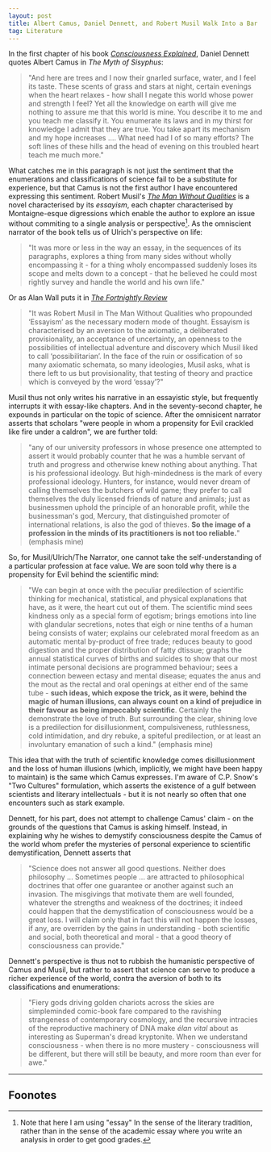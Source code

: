 ```yaml
---
layout: post
title: Albert Camus, Daniel Dennett, and Robert Musil Walk Into a Bar
tag: Literature
---
```


In the first chapter of his book _[Consciousness Explained](https://www.penguin.co.uk/books/12906/consciousness-explained-by-daniel-c-dennett-illus-paul-weiner/9780140128673)_, Daniel Dennett quotes Albert Camus in _The Myth of Sisyphus_:

> "And here are trees and I now their gnarled surface, water, and I feel its taste. These scents of grass and stars at night, certain evenings when the heart relaxes - how shall I negate this world whose power and strength I feel? Yet all the knowledge on earth will give me nothing to assure me that this world is mine. You describe it to me and you teach me classify it. You enumerate its laws and in my thirst for knowledge I admit that they are true. You take apart its mechanism and my hope increases .... What need had I of so many efforts? The soft lines of these hills and the head of evening on this troubled heart teach me much more."

What catches me in this paragraph is not just the sentiment that the enumerations and classifications of science fail to be a substitute for experience, but that Camus is not the first author I have encountered expressing this sentiment. Robert Musil's _[The Man Without Qualities](https://www.panmacmillan.com/authors/robert-musil/the-man-without-qualities/9781447289432)_ is a novel characterised by its _essayism_, each chapter characterised by Montaigne-esque digressions which enable the author to explore an issue without commiting to a single analysis or perspective[^1]. As the omniscient narrator of the book tells us of Ulrich's perspective on life:

> "It was more or less in the way an essay, in the sequences of its paragraphs, explores a thing from many sides without wholly encompassing it - for a thing wholy encompassed suddenly loses its scope and melts down to a concept - that he believed he could most rightly survey and handle the world and his own life."

Or as Alan Wall puts it in _[The Fortnightly Review](https://fortnightlyreview.co.uk/2014/05/wall-essayism-modernity/)_

> "It was Robert Musil in The Man Without Qualities who propounded ‘Essayism’ as the necessary modern mode of thought. Essayism is characterised by an aversion to the axiomatic, a deliberated provisionality, an acceptance of uncertainty, an openness to the possibilities of intellectual adventure and discovery which Musil liked to call ‘possibilitarian’. In the face of the ruin or ossification of so many axiomatic schemata, so many ideologies, Musil asks, what is there left to us but provisionality, that testing of theory and practice which is conveyed by the word ‘essay’?"

Musil thus not only writes his narrative in an essayistic style, but frequently interrupts it with essay-like chapters. And in the seventy-second chapter, he expounds in particular on the topic of science. After the omnisicent narrator asserts that scholars "were people in whom a propensity for Evil crackled like fire under a caldron", we are further told:

> "any of our university professors in whose presence one attempted to assert it would probably counter that he was a humble servant of truth and progress and otherwise knew nothing about anything. That is his professional ideology. But high-mindedness is the mark of every professional ideology. Hunters, for instance, would never dream of calling themselves the butchers of wild game; they prefer to call themselves the duly licensed friends of nature and animals; just as businessmen uphold the principle of an honorable profit, while the businessman's god, Mercury, that distinguished promoter of international relations, is also the god of thieves. **So the image of a profession in the minds of its practitioners is not too reliable.**" (emphasis mine)

So, for Musil/Ulrich/The Narrator, one cannot take the self-understanding of a particular profession at face value. We are soon told why there is a propensity for Evil behind the scientific mind:

> "We can begin at once with the peculiar predilection of scientific thinking for mechanical, statistical, and physical explanations that have, as it were, the heart cut out of them. The scientific mind sees kindness only as a special form of egotism; brings emotions into line with glandular secretions, notes that eigh or nine tenths of a human being consists of water; explains our celebrated moral freedom as an automatic mental by-product of free trade; reduces beauty to good digestion and the proper distribution of fatty dtissue; graphs the annual statistical curves of births and suicides to show that our most intimate personal decisions are programmed behaviour; sees a connection beween ectasy and mental disease; equates the anus and the mout as the rectal and oral openings at either end of the same tube - **such ideas, which expose the trick, as it were, behind the magic of human illusions, can always count on a kind of prejudice in their favour as being impeccably scientific**. Certainly the demonstrate the love of truth. But surrounding the clear, shining love is a predilection for disillusionment, compulsiveness, ruthlessness, cold intimidation, and dry rebuke, a spiteful predilection, or at least an involuntary emanation of such a kind." (emphasis mine)

This idea that with the truth of scientific knowledge comes disillusionment and the loss of human illusions (which, implicitly, we might have been happy to maintain) is the same which Camus expresses. I'm aware of C.P. Snow's "Two Cultures" formulation, which asserts the existence of a gulf between scientists and literary intellectuals - but it is not nearly so often that one encounters such as stark example.

Dennett, for his part, does not attempt to challenge Camus' claim - on the grounds of the questions that Camus is asking himself. Instead, in explaining why he wishes to demystify consciousness despite the Camus of the world whom prefer the mysteries of personal experience to scientific demystification, Dennett asserts that

> "Science does not answer all good questions. Neither does philosophy ... Sometimes people ... are attracted to philosophical doctrines that offer one guarantee or another against such an invasion. The misgivings that motivate them are well founded, whatever the strengths and weakness of the doctrines; it indeed could happen that the demystification of consciousness would be a great loss. I will claim only  that in fact this will not happen the losses, if any, are overriden by the gains in understanding - both scientific and social, both theoretical and moral - that a good theory of consciousness can provide."

Dennett's perspective is thus not to rubbish the humanistic perspective of Camus and Musil, but rather to assert that science can serve to produce a richer experience of the world, contra the aversion of both to its classifications and enumerations:

> "Fiery gods driving golden chariots across the skies are simpleminded comic-book fare compared to the ravishing strangeness of contemporary cosmology, and the recursive intracies of the reproductive machinery of DNA make _élan vital_ about as interesting as Superman's dread kryptonite. When we understand consciousness - when there is no more mustery - consciousness will be different, but there will still be beauty, and more room than ever for awe."

---

## Foonotes

[^1]: Note that here I am using "essay" In the sense of the literary tradition, rather than in the sense of the academic essay where you write an analysis in order to get good grades.

